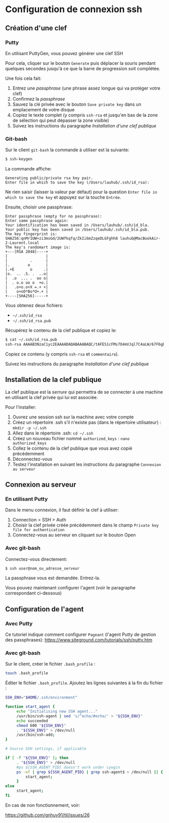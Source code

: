 # Configuration de connexion ssh

## Création d'une clef

### Putty

En utilisant PuttyGen, vous pouvez générer une clef SSH

Pour cela, cliquer sur le bouton `Generate` puis déplacer la souris pendant quelques secondes jusqu'à ce que la barre de progression soit complétée.

Une fois cela fait:
1. Entrez une *passphrase* (une phrase assez longue qui va protéger votre clef)
1. Confirmez la *passphrase*
1. Sauvez la clé privée avec le bouton `Save private key` dans un emplacement de votre disque
1. Copiez le texte complet (y compris `ssh-rsa` et jusqu'en bas de la zone de sélection qui peut dépasser la zone visible)
1. Suivez les instructions du paragraphe *Installation d'une clef publique*

### Git-bash

Sur le client `git-bash` la commande à utiliser est la suivante:

```bash
$ ssh-keygen
```

La commande affiche:

```
Generating public/private rsa key pair.
Enter file in which to save the key (/Users/lauhub/.ssh/id_rsa):
```

Ne rien saisir (laisser la valeur par défaut) pour la question `Enter file in which to save the key` et appuyez sur la touche `Entrée`.

Ensuite, choisir une passphrase:

```
Enter passphrase (empty for no passphrase):
Enter same passphrase again:
Your identification has been saved in /Users/lauhub/.ssh/id_bla.
Your public key has been saved in /Users/lauhub/.ssh/id_bla.pub.
The key fingerprint is:
SHA256:qnMr1UW+zi3msGd/2UWfkqfq/ZkIi6mZzqeDLGFghh8 lauhub@MacBookAir-2-Laurent.local
The key's randomart image is:
+---[RSA 2048]----+
|                 |
|          .      |
|.        o       |
|.+E       o     .|
|o.  .. .S. .  ..o|
|  .o  ... .  oo o|
|  . o.o oo o  +o.|
|   .o+o.o+X =.+ +|
|    o+oO*Bo*O+.+ |
+----[SHA256]-----+
```

Vous obtenez deux fichiers:
-  `~/.ssh/id_rsa`
-  `~/.ssh/id_rsa.pub`

Récupérez le contenu de la clef publique et copiez le:
```bash
$ cat ~/.ssh/id_rsa.pub
ssh-rsa AAAAB3NzaC1yc2EAAAADAQABAAABAQC/tAFES1cFMs7O4mVJql7C4aLW/67F6gDyXiE2JOcQIk8+WeqSyMAegOHw0OsdhnAQdf5iDPI19UQgD+kES6gHG7ZBLg+sw3v0yloAf4W1HBdHVj75HTvx0i84d7WH0Q1RuBTgq52ni7IfmvZfhHaMaRHkRcY45cfX+BY2vh4y6BwYF0bmQWOlJUJgpMaJx9lZ2ByedCBlbnYRcdcKBASSHrL7TWR7twJyF321+B6W03BIlvwF8RupROVMBSn+56BIQ27HR4DKe/VL4FOpGAF4LM9vLEoG/9J3kuMWhwk44B3ZW7GTKAvFgmFTT7YH/gXwK4+lppJuGhPMqYLQSyzV commentaire
```

Copiez ce contenu (y compris `ssh-rsa` et `commentaire`).

Suivez les instructions du paragraphe *Installation d'une clef publique*


## Installation de la clef publique
La clef publique est la *serrure* qui permettra de se connecter à une machine en utilisant la clef privée qui lui est associée.

Pour l'installer:
1. Ouvrez une session ssh sur la machine avec votre compte
1. Créez un répertoire .ssh s'il n'existe pas (dans le répertoire utilisateur) : `mkdir -p ~/.ssh`
1. Allez dans le répertoire .ssh: `cd ~/.ssh`
1. Créez un nouveau fichier nommé `authorized_keys` : `nano authorized_keys`
1. Collez le contenu de la clef publique que vous avez copié précédemment
1. Déconnectez-vous
1. Testez l'installation en suivant les instructions du paragraphe `Connexion au serveur`

## Connexion au serveur
### En utilisant Putty

Dans le menu connexion, il faut définir la clef à utiliser:
1. Connection > SSH > Auth
1. Choisir la clef privée créée précédemment dans le champ `Private key file for authentication`
1. Connectez-vous au serveur en cliquant sur le bouton Open


### Avec git-bash

Connectez-vous directement:

```bash
$ ssh user@nom_ou_adresse_serveur
```

La passphrase vous est demandée. Entrez-la.

Vous pouvez maintenant configurer l'agent (voir le paragraphe correspondant ci-dessous)

## Configuration de l'agent

### Avec Putty

Ce tutoriel indique comment configurer `Pageant` (l'agent Putty de gestion des passphrases): https://www.siteground.com/tutorials/ssh/putty.htm

### Avec git-bash

Sur le client, créer le fichier `.bash_profile` :

```bash
touch .bash_profile
```

Éditer le fichier `.bash_profile`. Ajoutez les lignes suivantes à la fin du fichier :

```bash
SSH_ENV="$HOME/.ssh/environment"

function start_agent {
     echo "Initialising new SSH agent..."
     /usr/bin/ssh-agent | sed 's/^echo/#echo/' > "${SSH_ENV}"
     echo succeeded
     chmod 600 "${SSH_ENV}"
     . "${SSH_ENV}" > /dev/null
     /usr/bin/ssh-add;
}

# Source SSH settings, if applicable

if [ -f "${SSH_ENV}" ]; then
     . "${SSH_ENV}" > /dev/null
     #ps ${SSH_AGENT_PID} doesn't work under cywgin
     ps -ef | grep ${SSH_AGENT_PID} | grep ssh-agent$ > /dev/null || {
         start_agent;
     }
else
     start_agent;
fi
```


 En cas de non fonctionnement, voir:

 https://github.com/gnhuy91/til/issues/26
